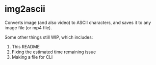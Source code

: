 # img2ascii

Converts image (and also video) to ASCII characters, and saves it to any image file (or mp4 file).

Some other things still WIP, which includes:

1. This README
2. Fixing the estimated time remaining issue
3. Making a file for CLI
